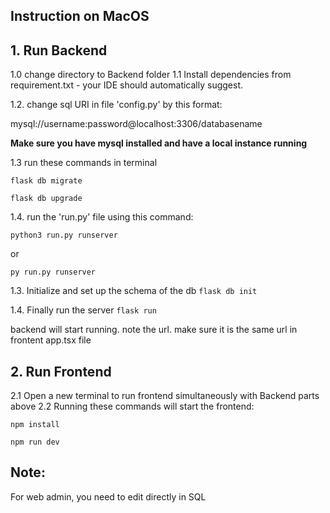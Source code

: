 ## Instruction on MacOS

## 1. Run Backend
1.0 change directory to Backend folder
1.1 Install dependencies from requirement.txt - your IDE should automatically suggest.

1.2. change sql URI in file 'config.py' by this format: 

mysql://username:password@localhost:3306/databasename

**Make sure you have mysql installed and have a local instance running**

1.3 run these commands in terminal

`flask db migrate`

`flask db upgrade`

1.4. run the 'run.py' file using this command:

`python3 run.py runserver`

or 

`py run.py runserver`

1.3. Initialize and set up the schema of the db
`flask db init`

1.4. Finally run the server
`flask run`

backend will start running. note the url. make sure it is the same url in frontent app.tsx file

## 2. Run Frontend
   2.1 Open a new terminal to run frontend simultaneously with Backend parts above
   2.2 Running these commands will start the frontend:

`npm install`

`npm run dev`

## Note:
For web admin, you need to edit directly in SQL

